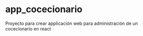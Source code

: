 # app_cocecionario
Proyecto para crear applicación web para administración de un cocecionario en react
